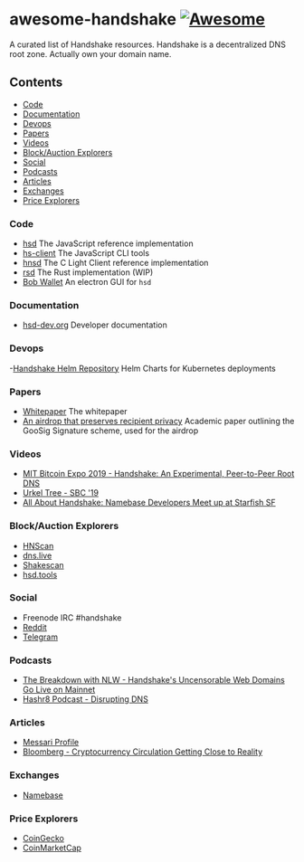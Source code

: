 # awesome-handshake [![Awesome](https://cdn.rawgit.com/sindresorhus/awesome/d7305f38d29fed78fa85652e3a63e154dd8e8829/media/badge.svg)](https://github.com/sindresorhus/awesome)

A curated list of Handshake resources. Handshake is a decentralized DNS root zone.
Actually own your domain name.

## Contents

- [Code](#code)
- [Documentation](#documentation)
- [Devops](#devops)
- [Papers](#papers)
- [Videos](#videos)
- [Block/Auction Explorers](#block/auction-explorers)
- [Social](#social)
- [Podcasts](#podcasts)
- [Articles](#articles)
- [Exchanges](#exchanges)
- [Price Explorers](#price-explorers)

### Code

- [hsd](https://github.com/handshake-org/hsd) The JavaScript reference implementation
- [hs-client](https://github.com/handshake-org/hs-client) The JavaScript CLI tools
- [hnsd](https://github.com/handshake-org/hnsd) The C Light Client reference implementation
- [rsd](https://github.com/UrkelLabs/rsd) The Rust implementation (WIP)
- [Bob Wallet](https://github.com/kyokan/bob-wallet) An electron GUI for `hsd`

### Documentation

- [hsd-dev.org](https://hsd-dev.org/) Developer documentation

### Devops

-[Handshake Helm Repository](https://github.com/k/handshake-helm) Helm Charts for Kubernetes deployments

### Papers

- [Whitepaper](https://handshake.org/files/handshake.txt) The whitepaper
- [An airdrop that preserves recipient privacy](https://fc20.ifca.ai/preproceedings/54.pdf) Academic paper outlining the GooSig Signature scheme, used for the airdrop

### Videos

- [MIT Bitcoin Expo 2019 - Handshake: An Experimental, Peer-to-Peer Root DNS](https://www.youtube.com/watch?v=h505L7A_Z8g)
- [Urkel Tree - SBC '19](https://www.youtube.com/watch?v=41QlTuGdULQ)
- [All About Handshake: Namebase Developers Meet up at Starfish SF](https://www.youtube.com/watch?v=bKJMHnoS0CQ)

### Block/Auction Explorers

- [HNScan](https://hnscan.com/)
- [dns.live](https://dns.live/)
- [Shakescan](https://shakescan.com/)
- [hsd.tools](https://hsd.tools/)

### Social

- Freenode IRC #handshake
- [Reddit](https://reddit.com/r/handshake)
- [Telegram](https://t.me/handshake_hns)

### Podcasts

- [The Breakdown with NLW - Handshake's Uncensorable Web Domains Go Live on Mainnet](https://www.coindesk.com/handshakes-uncensorable-web-domains-go-live-on-mainnet)
- [Hashr8 Podcast - Disrupting DNS](https://thedailychain.com/hashr8-podcast-disrupting-dns/)

### Articles

- [Messari Profile](https://messari.io/asset/handshake)
- [Bloomberg - Cryptocurrency Circulation Getting Close to Reality](https://www.bloomberg.com/opinion/articles/2019-08-29/cryptocurrency-circulation-getting-close-to-reality)

### Exchanges

- [Namebase](https://namebase.io)

### Price Explorers

- [CoinGecko](https://www.coingecko.com/en/coins/handshake)
- [CoinMarketCap](https://coinmarketcap.com/currencies/handshake/)
